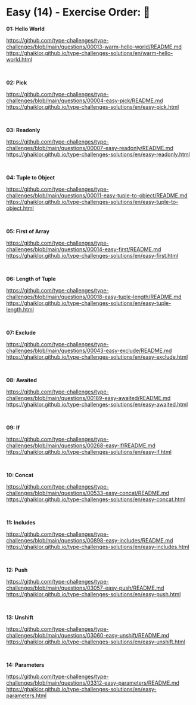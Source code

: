 # Easy (14) - Exercise Order: 📜

**01: Hello World**

https://github.com/type-challenges/type-challenges/blob/main/questions/00013-warm-hello-world/README.md
https://ghaiklor.github.io/type-challenges-solutions/en/warm-hello-world.html

&nbsp;

**02: Pick**

https://github.com/type-challenges/type-challenges/blob/main/questions/00004-easy-pick/README.md
https://ghaiklor.github.io/type-challenges-solutions/en/easy-pick.html

&nbsp;

**03: Readonly**

https://github.com/type-challenges/type-challenges/blob/main/questions/00007-easy-readonly/README.md
https://ghaiklor.github.io/type-challenges-solutions/en/easy-readonly.html

&nbsp;

**04: Tuple to Object**

https://github.com/type-challenges/type-challenges/blob/main/questions/00011-easy-tuple-to-object/README.md
https://ghaiklor.github.io/type-challenges-solutions/en/easy-tuple-to-object.html

&nbsp;

**05: First of Array**

https://github.com/type-challenges/type-challenges/blob/main/questions/00014-easy-first/README.md
https://ghaiklor.github.io/type-challenges-solutions/en/easy-first.html

&nbsp;

**06: Length of Tuple**

https://github.com/type-challenges/type-challenges/blob/main/questions/00018-easy-tuple-length/README.md
https://ghaiklor.github.io/type-challenges-solutions/en/easy-tuple-length.html

&nbsp;

**07: Exclude**

https://github.com/type-challenges/type-challenges/blob/main/questions/00043-easy-exclude/README.md
https://ghaiklor.github.io/type-challenges-solutions/en/easy-exclude.html

&nbsp;

**08: Awaited**

https://github.com/type-challenges/type-challenges/blob/main/questions/00189-easy-awaited/README.md
https://ghaiklor.github.io/type-challenges-solutions/en/easy-awaited.html

&nbsp;

**09: If**

https://github.com/type-challenges/type-challenges/blob/main/questions/00268-easy-if/README.md
https://ghaiklor.github.io/type-challenges-solutions/en/easy-if.html

&nbsp;

**10: Concat**

https://github.com/type-challenges/type-challenges/blob/main/questions/00533-easy-concat/README.md
https://ghaiklor.github.io/type-challenges-solutions/en/easy-concat.html

&nbsp;

**11: Includes**

https://github.com/type-challenges/type-challenges/blob/main/questions/00898-easy-includes/README.md
https://ghaiklor.github.io/type-challenges-solutions/en/easy-includes.html

&nbsp;

**12: Push**

https://github.com/type-challenges/type-challenges/blob/main/questions/03057-easy-push/README.md
https://ghaiklor.github.io/type-challenges-solutions/en/easy-push.html

&nbsp;

**13: Unshift**

https://github.com/type-challenges/type-challenges/blob/main/questions/03060-easy-unshift/README.md
https://ghaiklor.github.io/type-challenges-solutions/en/easy-unshift.html

&nbsp;

**14: Parameters**

https://github.com/type-challenges/type-challenges/blob/main/questions/03312-easy-parameters/README.md
https://ghaiklor.github.io/type-challenges-solutions/en/easy-parameters.html